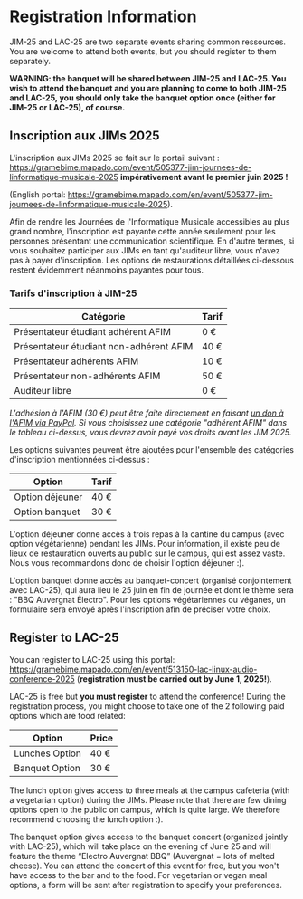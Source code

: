 # Registration Information

JIM-25 and LAC-25 are two separate events sharing common ressources. You are welcome to attend both events, but you should register to them separately.

**WARNING: the banquet will be shared between JIM-25 and LAC-25. You wish to attend the banquet and you are planning to come to both JIM-25 and LAC-25, you should only take the banquet option once (either for JIM-25 or LAC-25), of course.** 

## Inscription aux JIMs 2025

L'inscription aux JIMs 2025 se fait sur le portail suivant : <https://gramebime.mapado.com/event/505377-jim-journees-de-linformatique-musicale-2025> **impérativement avant le premier juin 2025 !** 

(English portal: <https://gramebime.mapado.com/en/event/505377-jim-journees-de-linformatique-musicale-2025>).

Afin de rendre les Journées de l'Informatique Musicale accessibles au plus grand nombre, l'inscription est payante cette année seulement pour les personnes présentant une communication scientifique. En d'autre termes, si vous souhaitez participer aux JIMs en tant qu'auditeur libre, vous n'avez pas à payer d'inscription. Les options de restaurations détaillées ci-dessous restent évidemment néanmoins payantes pour tous.

### Tarifs d'inscription à JIM-25

| Catégorie | Tarif |
| --- | --- |
| Présentateur étudiant adhérent AFIM | 0 € |
| Présentateur étudiant non-adhérent AFIM | 40 € |
| Présentateur adhérents AFIM | 10 € |
| Présentateur non-adhérents AFIM | 50 € |
| Auditeur libre | 0 € |

*L'adhésion à l'AFIM (30 €) peut être faite directement en faisant [un don à l'AFIM via PayPal](https://www.paypal.com/donate?token=xFGdkGxvaP6IZMefqr5dE8d62sx2vOMqlIolKIQ9ZnOLsX44QkQn2-q3CBEQntv1mFVNS-hQCiybzPPS). Si vous choisissez une catégorie "adhérent AFIM" dans le tableau ci-dessus, vous devrez avoir payé vos droits avant les JIM 2025.*

Les options suivantes peuvent être ajoutées pour l'ensemble des catégories d'inscription mentionnées ci-dessus :

| Option | Tarif |
| --- | --- |
| Option déjeuner | 40 € |
| Option banquet | 30 € |

L'option déjeuner donne accès à trois repas à la cantine du campus (avec option végétarienne) pendant les JIMs. Pour information, il existe peu de lieux de restauration ouverts au public sur le campus, qui est assez vaste. Nous vous recommandons donc de choisir l'option déjeuner :).

L'option banquet donne accès au banquet-concert (organisé conjointement avec LAC-25), qui aura lieu le 25 juin en fin de journée et dont le thème sera : "BBQ Auvergnat Électro". Pour les options végétariennes ou véganes, un formulaire sera envoyé après l'inscription afin de préciser votre choix.


## Register to LAC-25

You can register to LAC-25 using this portal: <https://gramebime.mapado.com/en/event/513150-lac-linux-audio-conference-2025> (**registration must be carried out by June 1, 2025!**).

LAC-25 is free but **you must register** to attend the conference! During the registration process, you might choose to take one of the 2 following paid options which are food related:

| Option | Price |
| --- | --- |
| Lunches Option | 40 € |
| Banquet Option | 30 € |

The lunch option gives access to three meals at the campus cafeteria (with a vegetarian option) during the JIMs. Please note that there are few dining options open to the public on campus, which is quite large. We therefore recommend choosing the lunch option :).

The banquet option gives access to the banquet concert (organized jointly with LAC-25), which will take place on the evening of June 25 and will feature the theme “Electro Auvergnat BBQ” (Auvergnat = lots of melted cheese). You can attend the concert of this event for free, but you won't have access to the bar and to the food. For vegetarian or vegan meal options, a form will be sent after registration to specify your preferences.

